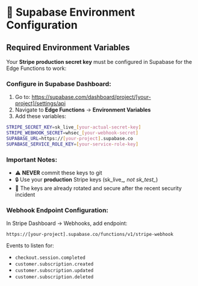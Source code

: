 # 🔧 Supabase Environment Configuration

## Required Environment Variables

Your **Stripe production secret key** must be configured in Supabase for the Edge Functions to work:

### Configure in Supabase Dashboard:

1. Go to: https://supabase.com/dashboard/project/[your-project]/settings/api
2. Navigate to **Edge Functions** → **Environment Variables**
3. Add these variables:

```bash
STRIPE_SECRET_KEY=sk_live_[your-actual-secret-key]
STRIPE_WEBHOOK_SECRET=whsec_[your-webhook-secret]
SUPABASE_URL=https://[your-project].supabase.co
SUPABASE_SERVICE_ROLE_KEY=[your-service-role-key]
```

### Important Notes:
- ⚠️ **NEVER** commit these keys to git
- 🔒 Use your **production** Stripe keys (sk_live_*, not sk_test_*)
- 🔄 The keys are already rotated and secure after the recent security incident

### Webhook Endpoint Configuration:
In Stripe Dashboard → Webhooks, add endpoint:
```
https://[your-project].supabase.co/functions/v1/stripe-webhook
```

Events to listen for:
- `checkout.session.completed`
- `customer.subscription.created`
- `customer.subscription.updated`
- `customer.subscription.deleted`
